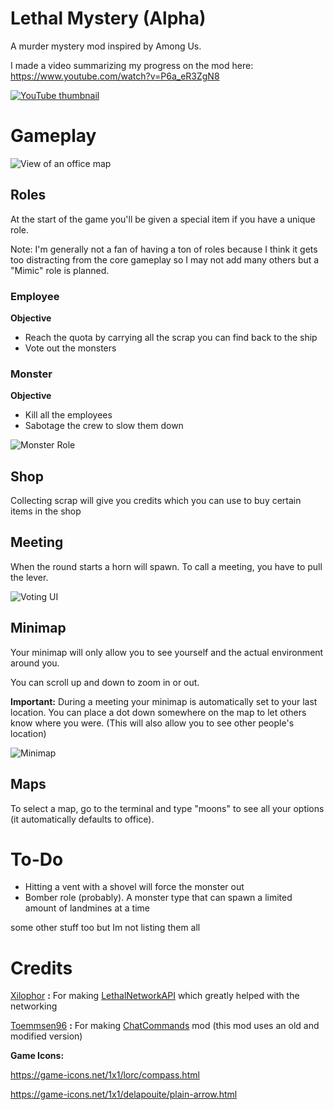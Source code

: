# Lethal Mystery (Alpha)

A murder mystery mod inspired by Among Us.

I made a video summarizing my progress on the mod here:
https://www.youtube.com/watch?v=P6a_eR3ZgN8

<a href="https://www.youtube.com/watch?v=P6a_eR3ZgN8">
<img src="https://i.imgur.com/DwK5wRQ.png" alt="YouTube thumbnail">
</a>

# Gameplay


<img src="https://i.imgur.com/7qwKX6b.png" alt="View of an office map">

## Roles

At the start of the game you'll be given a special item if you have a unique role.

Note: I'm generally not a fan of having a ton of roles because I think it gets too distracting from the core gameplay so I may not add many others but a "Mimic" role is planned.

### Employee

**Objective**
- Reach the quota by carrying all the scrap you can find back to the ship
- Vote out the monsters


### Monster

**Objective**
- Kill all the employees
- Sabotage the crew to slow them down


<img src="https://i.imgur.com/c1eNUDI.png" alt="Monster Role">

## Shop

Collecting scrap will give you credits which you can use to buy certain items in the shop


## Meeting

When the round starts a horn will spawn. To call a meeting, you have to pull the lever.

<img src="https://i.imgur.com/8P2B7c2.png" alt="Voting UI">

## Minimap

Your minimap will only allow you to see yourself and the actual environment around you.

You can scroll up and down to zoom in or out.

**Important:** During a meeting your minimap is automatically set to your last location. You can place a dot down somewhere on the map to let others know where you were. (This will also allow you to see other people's location)


<img src="https://i.imgur.com/rq8IZ2i.png" alt="Minimap">

## Maps

To select a map, go to the terminal and type "moons" to see all your options (it automatically defaults to office).



# To-Do

- Hitting a vent with a shovel will force the monster out
- Bomber role (probably). A monster type that can spawn a limited amount of landmines at a time

some other stuff too but Im not listing them all


# Credits


[Xilophor](https://github.com/Xilophor) **:** For making [LethalNetworkAPI](https://github.com/Xilophor/LethalNetworkAPI) which greatly helped with the networking

[Toemmsen96](https://github.com/Toemmsen96) **:** For making [ChatCommands](https://github.com/Toemmsen96/ChatCommands) mod (this mod uses an old and modified version)


**Game Icons:**

https://game-icons.net/1x1/lorc/compass.html

https://game-icons.net/1x1/delapouite/plain-arrow.html
